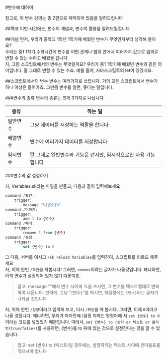 #변수에 대하여

참고로, 이 변수 강의는 총 2편으로 제작되어 있음을 알려드립니다

##목표
이번 시간에는, 변수의 개념과, 변수의 활용을 알려드릴겁니다

##개념
먼저, 우리가 중학교 1학년 1학기때 배웠던 변수가 무엇인지부터 생각해 볼까요?<br />
우리는 중1 1학기 수학시간에 변수를 어떤 관계나 범위 안에서 여러가지 값으로 임의로 변할 수 있는 수라고 배웠을 겁니다.<br />
자, 그럼 스크립트에서의 변수는 무엇일까요?
우리가 중1 1학기때 배웠던 변수와 같은 의미입니다. 말 그대로 변할 수 있는 수죠. 예를 들어, 자바스크립트의 let이 있겠네요.

##스크립트에서의 변수
변수는 여러가지로 쓰입니다. 거의 모든 스크립트에서 변수가 하나 이상은 들어가죠. 그만큼 변수를 알면, 좋다는 말입니다.

###변수의 종류
변수의 종류는 크게 3가지로 나뉩니다.<br />

종류 | 하는 일
------------ | -------------
일반변수 | 그냥 데이터를 저장하는 역활을 합니다
배열변수 | 변수에 여러가지 데이터를 저장합니다
임시변수 | 말 그대로 일반변수와 기능은 같지만, 임시적으로만 사용 가능합니다

###변수의 값 설정하기

자, Variables.sk라는 파일을 만들고, 다음과 같이 입력해보세요<br />
```Javascript
command /확인:
    trigger:
        message "%{변수}%"
command /더하기:
    trigger:
        add 1 to {변수}
command /빼기:
    trigger:
        remove 1 from {변수}
command /설정:
    trigger:
        set {변수} to 0
```
그 다음, 서버를 여시고 `/sk reload Variables`를 입력하여, 스크립트를 리로드 해주세요<br/>
자, 이제 한번 `/확인`을 쳐봅시다! 그러면, `<none>`이라는 글자가 나올것입니다. 왜냐하면, 아직 변수가 설정되어 있지 않기 떄문이죠.

>참고: message ""에서 변수 사이에 %을 쓰시면, 그 변수를 텍스트형태로 변화하여 나옵니다. 만약에, 그냥 "{변수}"를 하시면, 채팅창에는 `{변수}`라는 글자가 나타날 것입니다

자, 이제 한번 `/설정`이라고 입력해 보고, 다시 `/확인`을 쳐 봅시다. 그러면, 이제 `0`이라고 나올 것입니다. 왜냐하면, 우리가 아까전에 /설정 이라는 명령어에 서 `set {변수} to 0`이라는 코드를 넣었었기 때문입니다. 따라서, `set {변수} to (숫자 or 텍스트 or 불리언(true/false))`를 사용하면, {변수}를 to 뒤에 있는 것으로 설정한다는 것을 알 수 있습니다.

>참고: set {변수} to (텍스트)일 경우에는, 설정하려는 텍스트 사이에 큰따옴표를 적으셔야 합니다
